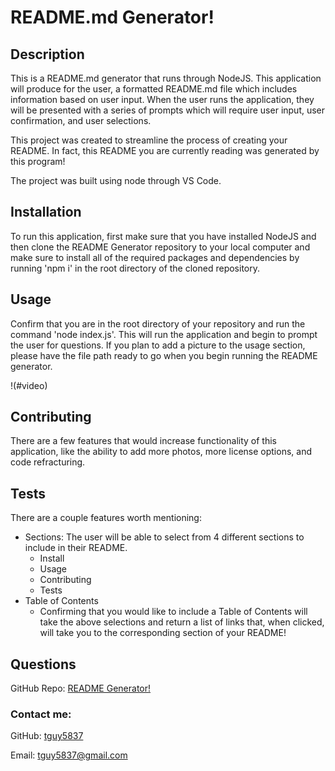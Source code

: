 # README.md Generator!

## Description

This is a README.md generator that runs through NodeJS. This application will produce for the user, a formatted README.md file which includes information based on user input. When the user runs the application, they will be presented with a series of prompts which will require user input, user confirmation, and user selections.

This project was created to streamline the process of creating your README. In fact, this README you are currently reading was generated by this program!

The project was built using node through VS Code.

## Installation

To run this application, first make sure that you have installed NodeJS and then clone the README Generator repository to your local computer and make sure to install all of the required packages and dependencies by running 'npm i' in the root directory of the cloned repository.

## Usage

Confirm that you are in the root directory of your repository and run the command 'node index.js'. This will run the application and begin to prompt the user for questions. If you plan to add a picture to the usage section, please have the file path ready to go when you begin running the README generator.

!(#video)

## Contributing

There are a few features that would increase functionality of this application, like the ability to add more photos, more license options, and code refracturing.

## Tests

There are a couple features worth mentioning:

- Sections: The user will be able to select from 4 different sections to include in their README.
  - Install
  - Usage
  - Contributing
  - Tests
- Table of Contents
  - Confirming that you would like to include a Table of Contents will take the above selections and return a list of links that, when clicked, will take you to the corresponding section of your README!

## Questions

GitHub Repo: [README Generator!](https://github.com/tguy5837/readme-generator)

### Contact me:

GitHub: [tguy5837](https://github.com/tguy5837)

Email: [tguy5837@gmail.com](mailto:tguy5837@gmail.com)
